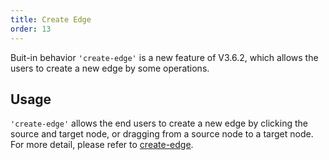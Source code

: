 ```yaml
---
title: Create Edge
order: 13
---
```


Buit-in behavior `'create-edge'` is a new feature of V3.6.2, which allows the users to create a new edge by some operations.

## Usage

`'create-edge'` allows the end users to create a new edge by clicking the source and target node, or dragging from a source node to a target node. For more detail, please refer to [create-edge](/zh/docs/manual/middle/states/defaultBehavior#create-edge).
